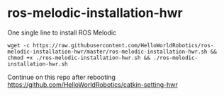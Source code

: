# ros-melodic-installation-hwr
One single line to install ROS Melodic
```
wget -c https://raw.githubusercontent.com/HelloWorldRobotics/ros-melodic-installation-hwr/master/ros-melodic-installation-hwr.sh && chmod +x ./ros-melodic-installation-hwr.sh && ./ros-melodic-installation-hwr.sh
```
Continue on this repo after rebooting
https://github.com/HelloWorldRobotics/catkin-setting-hwr
